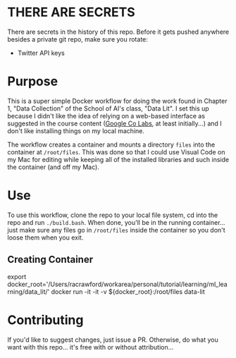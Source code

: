 # THERE ARE SECRETS

There are secrets in the history of this repo.  Before it gets pushed anywhere besides a private git repo, make sure you rotate:
- Twitter API keys

# Purpose

This is a super simple Docker workflow for doing the work found in Chapter 1, "Data Collection" of the School of AI's class, "Data Lit".  I set this up because I didn't like the idea of relying on a web-based interface as suggested in the course content ([Google Co Labs](https://colab.research.google.com), at least initially...) and I don't like installing things on my local machine.

The workflow creates a container and mounts a directory `files` into the container at `/root/files`.  This was done so that I could use Visual Code on my Mac for editing while keeping all of the installed libraries and such inside the container (and off my Mac).

# Use

To use this workflow, clone the repo to your local file system, cd into the repo and run `./build.bash`.  When done, you'll be in the running container... just make sure any files go in `/root/files` inside the container so you don't loose them when you exit.

## Creating Container
export docker_root='/Users/racrawford/workarea/personal/tutorial/learning/ml_learning/data_lit/'
docker run -it -it -v ${docker_root}:/root/files data-lit


# Contributing

If you'd like to suggest changes, just issue a PR.  Otherwise, do what you want with this repo... it's free with or without attribution...
